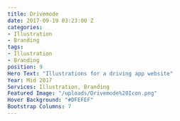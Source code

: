 ```yaml
---
title: Drivemode
date: 2017-09-19 03:23:00 Z
categories:
- Illustration
- Branding
tags:
- Illustration
- Branding
position: 9
Hero Text: "​​Illustrations for a driving app website"
Year: Mid 2017
Services: Illustration, Branding
Featured Image: "/uploads/Drivemode%20Icon.png"
Hover Background: "#DFEFEF"
Bootstrap Columns: 7
---
```



